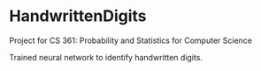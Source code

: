 # HandwrittenDigits
Project for CS 361: Probability and Statistics for Computer Science

Trained neural network to identify handwritten digits.
